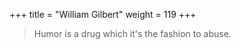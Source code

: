 +++
title = "William Gilbert"
weight = 119
+++

> Humor is a drug which it's the fashion to abuse.

